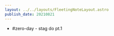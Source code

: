 ```yaml
---
layout: ../../layouts/FleetingNoteLayout.astro
publish_date: 20210821
---
```


- #zero-day - stag do pt.1
